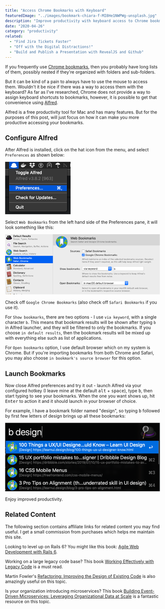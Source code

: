 ```yaml
---
title: "Access Chrome Bookmarks with Keyboard"
featuredImage: "../images/bookmark-chiara-f-MI8He1NWPWg-unsplash.jpg"
description: "Improve productivity with keyboard access to Chrome bookmarks using Alfred for Mac."
date: "2020-04-26"
category: "productivity"
related:
  - "Find Jira Tickets Faster"
  - "Off with the Digital Distractions!"
  - "Build and Publish a Presentation with RevealJS and Github"
---
```


If you frequently use [Chrome bookmarks](https://support.google.com/chrome/answer/188842?co=GENIE.Platform%3DDesktop&hl=en), then you probably have long lists of them, possibly nested if they're organized with folders and sub-folders.

But it can be kind of a pain to always have to use the mouse to access them. Wouldn't it be nice if there was a way to access them with the keyboard? As far as I've researched, Chrome does not provide a way to assign keyboard shortcuts to bookmarks, however, it is possible to get that convenience using [Alfred](https://www.alfredapp.com/).

Alfred is a free productivity tool for Mac and has many features. But for the purposes of this post, will just focus on how it can make you more productive accessing your bookmarks.

## Configure Alfred
After Alfred is installed, click on the hat icon from the menu, and select `Preferences` as shown below:

![alfred preferences](../images/alfred-preferences.png "alfred preferences")

Select `Web Bookmarks` from the left hand side of the Preferences pane, it will look something like this:

![alfred web bookmarks ](../images/alfred-web-bookmarks.png "alfred web bookmarks")

Check off `Google Chrome Bookmarks` (also check off `Safari Bookmarks` if you use it).

For `Show bookmarks`, there are two options - I use `via keyword`, with a single character `b`. This means that bookmark results will be shown after typing `b` in Alfred launcher, and they will be filtered to only the bookmarks. If you choose `in default results`, then the bookmark results will be mixed up with everything else such as list of applications.

For `Open bookmarks` option, I use default browser which on my system is Chrome. But if you're importing bookmarks from both Chrome and Safari, you may also choose `in bookmark's source browser` for this option.

## Launch Bookmarks
Now close Alfred preferences and try it out - launch Alfred via your configured hotkey (I leave mine at the default <kbd class="markdown-kbd">alt</kbd> + <kbd class="markdown-kbd">space</kbd>), type <kbd class="markdown-kbd">b</kbd>, then start typing to see your bookmarks. When the one you want shows up, hit <kbd class="markdown-kbd">Enter</kbd> to action it and it should launch in your browser of choice.

For example, I have a bookmark folder named "design", so typing <kbd class="markdown-kbd">b</kbd> followed by first few letters of design brings up all these bookmarks:

![alfred bookmark example](../images/alfred-bookmark-example.png "alfred bookmark example")

Enjoy improved productivity.

## Related Content

The following section contains affiliate links for related content you may find useful. I get a small commission from purchases which helps me maintain this site.

Looking to level up on Rails 6? You might like this book: [Agile Web Development with Rails 6](https://amzn.to/3wS8GNA).

Working on a large legacy code base? This book [Working Effectively with Legacy Code](https://amzn.to/3accwHF) is a must read.

Martin Fowler's [Refactoring: Improving the Design of Existing Code](https://amzn.to/2RFC0Xn) is also amazingly useful on this topic.

Is your organization introducing microservices? This book [Building Event-Driven Microservices: Leveraging Organizational Data at Scale](https://amzn.to/3uSxa87) is a fantastic resource on this topic.
